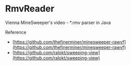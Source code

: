 # RmvReader
 Vienna MineSweeper's video - *.rmv parser in Java

Reference
- [https://github.com/thefinerminer/minesweeper-rawvf](https://github.com/thefinerminer/minesweeper-rawvf)
- [https://github.com/ralokt/sweeping-view](https://github.com/ralokt/sweeping-view)